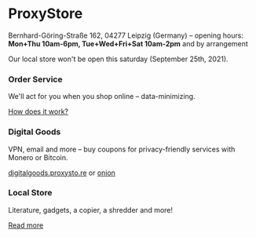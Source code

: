 # ProxyStore

<p class="lead text-center">Bernhard-Göring-Straße 162, 04277 Leipzig (Germany) &ndash; opening hours: <strong>Mon+Thu 10am-6pm, Tue+Wed+Fri+Sat 10am-2pm</strong> and by arrangement</p>

<div class="alert alert-danger text-center">Our local store won't be open this saturday (September 25th, 2021).</div>

<div class="row">
	<div class="card card-hover col-lg mx-3 mb-3">
		<div class="card-body">
			<h3 class="card-title">Order Service</h3>
			<p class="card-text">We'll act for you when you shop online – data-minimizing.</p>
			<a class="card-link stretched-link" href="bestellservice.html">How does it work?</a>
		</div>
	</div>
	<div class="card col-lg mx-3 mb-3">
		<div class="card-body">
			<h3 class="card-title">Digital Goods</h3>
			<p class="card-text">VPN, email and more – buy coupons for privacy-friendly services with Monero or Bitcoin.</p>
			<a href="https://digitalgoods.proxysto.re">digitalgoods.proxysto.re</a>
			or
			<a href="http://digitazyyxyihwwzudp5syxxyn3qhcd63wqcha2dxpfqiyydmrgdiaad.onion/">onion</a>
		</div>
	</div>
	<div class="card card-hover col-lg mx-3 mb-3">
		<div class="card-body">
			<h3 class="card-title">Local Store</h3>
			<p class="card-text">Literature, gadgets, a copier, a shredder and more!</p>
			<a class="card-link stretched-link" href="ladensortiment.html">Read more</a>
		</div>
	</div>
</div>
